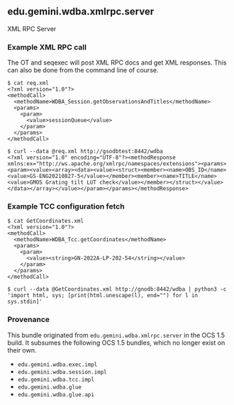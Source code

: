 
## edu.gemini.wdba.xmlrpc.server

XML RPC Server

### Example XML RPC call

The OT and seqexec will post XML RPC docs and get XML responses.  This can also be done from the command line of course.

```
$ cat req.xml
<?xml version="1.0"?>
<methodCall>
  <methodName>WDBA_Session.getObservationsAndTitles</methodName>
  <params>
    <param>
      <value>sessionQueue</value>
    </param>
  </params>
</methodCall>

$ curl --data @req.xml http://gsodbtest:8442/wdba
<?xml version="1.0" encoding="UTF-8"?><methodResponse xmlns:ex="http://ws.apache.org/xmlrpc/namespaces/extensions"><params><param><value><array><data><value><struct><member><name>OBS_ID</name><value>GS-ENG20210827-5</value></member><member><name>TITLE</name><value>GMOS Grating tilt LUT check</value></member></struct></value></data></array></value></param></params></methodResponse>
```

### Example TCC configuration fetch

```commandline
$ cat GetCoordinates.xml 
<?xml version="1.0"?>
<methodCall>
  <methodName>WDBA_Tcc.getCoordinates</methodName>
  <params>
    <param>
      <value><string>GN-2022A-LP-202-54</string></value>
    </param>
  </params>
</methodCall>

$ curl --data @GetCoordinates.xml http://gnodb:8442/wdba | python3 -c 'import html, sys; [print(html.unescape(l), end="") for l in sys.stdin]'
```

### Provenance

This bundle originated from `edu.gemini.wdba.xmlrpc.server` in the OCS 1.5 build. It subsumes the following OCS 1.5 bundles, which no longer exist on their own.
 
- `edu.gemini.wdba.exec.impl`
- `edu.gemini.wdba.session.impl`
- `edu.gemini.wdba.tcc.impl`
- `edu.gemini.wdba.glue`
- `edu.gemini.wdba.glue.api`
